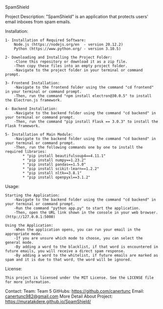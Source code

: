 SpamShield


Project Description:
	"SpamShield" is an application that protects users' email inboxes from spam emails.

Installation:

	1- Installation of Required Software:
		Node.js (https://nodejs.org/en  - version 20.12.2)
		Python (https://www.python.org/ - version 3.10.5)

	2- Downloading and Installing the Project Folder:
		-Clone this repository or download it as a zip file.
  		-Then copy these files into an empty project folder.
		-Navigate to the project folder in your terminal or command prompt.
	
	3- Frontend Installation:
		-Navigate to the frontend folder using the command "cd frontend" in your terminal or command prompt.
		-Then, run the command "npm install electron@30.0.5" to install the Electron.js framework.
	
	4- Backend Installation:
		-Navigate to the backend folder using the command "cd backend" in your terminal or command prompt.
		-Then, run the command "pip install Flask == 3.0.3" to install the Flask framework.
	
	5- Installation of Main Module:
		-Navigate to the backend folder using the command "cd backend" in your terminal or command prompt.
		-Then, run the following commands one by one to install the required libraries:
			* "pip install beautifulsoup4==4.11.1"
			* "pip install numpy==1.23.2"
			* "pip install pandas==1.5.0"
			* "pip install scikit-learn==1.2.2"
			* "pip install nltk==3.8.1"
			* "pip install openpyxl==3.1.2"

Usage:

	Starting the Application:
		-Navigate to the backend folder using the command "cd backend" in your terminal or command prompt.
		-Run the command "python app.py" to start the application.
		-Then, open the URL link shown in the console in your web browser. (http://127.0.0.1:5000)
	
	Using the Application:
		-When the application opens, you can run your email in the appropriate mode.
		-If you are unsure which mode to choose, you can select the general mode.
		-By adding a word to the blacklist, if that word is encountered in future emails, you will receive a direct spam response.
		-By adding a word to the whitelist, if future emails are marked as spam and it is due to that word, the word will be ignored.

License:

	This project is licensed under the MIT License. See the LICENSE file for more information.


Contact:
	Team: Team 5
	GitHubs: https://github.com/canertunc
	Email: canertunc982@gmail.com
	More Detail About Project: https://muratakdere.github.io/SpamShield/
